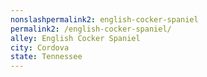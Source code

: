 ```yaml
---
﻿nonslashpermalink2: english-cocker-spaniel
permalink2: /english-cocker-spaniel/
alley: English Cocker Spaniel
city: Cordova
state: Tennessee
---
```

